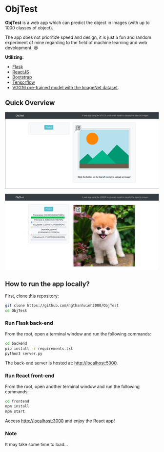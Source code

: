# ObjTest

**ObjTest** is a web app which can predict the object in images (with up to 1000 classes of object).

The app does not prioritize speed and design, it is just a fun and random experiment of mine regarding to the field of machine learning and web development. :laughing:

**Utilizing:** 
* [Flask](http://flask.pocoo.org/)
* [ReactJS](https://reactjs.org)
* [Bootstrap](https://getbootstrap.com/)
* [Tensorflow](https://tensorflow.org)
* [VGG16 pre-trained model with the ImageNet dataset](https://neurohive.io/en/popular-networks/vgg16/).

## Quick Overview

![Before predicting](image1.png)

![After predicting](image2.png)


## How to run the app locally?
First, clone this repository:

```bash
git clone https://github.com/ngthanhvinh2000/ObjTest
cd ObjTest
```

### Run Flask back-end

From the root, open a terminal window and run the following commands:

```bash
cd backend
pip install -r requirements.txt
python3 server.py
```

The back-end server is hosted at: [http://localhost:5000](http://localhost:5000).

### Run React front-end

From the root, open another terminal window and run the following commands:

```bash
cd frontend
npm install
npm start
```

Access [http://localhost:3000](http://localhost:3000) and enjoy the React app!

### Note
It may take some time to load...